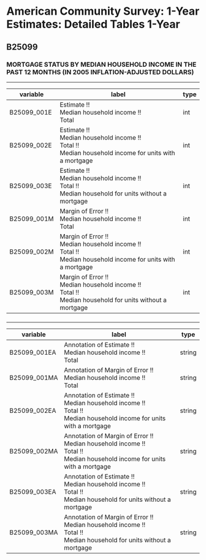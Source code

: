 # American Community Survey: 1-Year Estimates: Detailed Tables 1-Year

## B25099

### MORTGAGE STATUS BY MEDIAN HOUSEHOLD INCOME IN THE PAST 12 MONTHS (IN 2005 INFLATION-ADJUSTED DOLLARS)

___

| variable | label | type |
| ----- | ----- | ----- |
| B25099_001E | Estimate !!<br>Median household income !!<br>Total | int |
| B25099_002E | Estimate !!<br>Median household income !!<br>Total !!<br>Median household income for units with a mortgage | int |
| B25099_003E | Estimate !!<br>Median household income !!<br>Total !!<br>Median household for units without a mortgage | int |
| B25099_001M | Margin of Error !!<br>Median household income !!<br>Total | int |
| B25099_002M | Margin of Error !!<br>Median household income !!<br>Total !!<br>Median household income for units with a mortgage | int |
| B25099_003M | Margin of Error !!<br>Median household income !!<br>Total !!<br>Median household for units without a mortgage | int |
### 

___

| variable | label | type |
| ----- | ----- | ----- |
| B25099_001EA | Annotation of Estimate !!<br>Median household income !!<br>Total | string |
| B25099_001MA | Annotation of Margin of Error !!<br>Median household income !!<br>Total | string |
| B25099_002EA | Annotation of Estimate !!<br>Median household income !!<br>Total !!<br>Median household income for units with a mortgage | string |
| B25099_002MA | Annotation of Margin of Error !!<br>Median household income !!<br>Total !!<br>Median household income for units with a mortgage | string |
| B25099_003EA | Annotation of Estimate !!<br>Median household income !!<br>Total !!<br>Median household for units without a mortgage | string |
| B25099_003MA | Annotation of Margin of Error !!<br>Median household income !!<br>Total !!<br>Median household for units without a mortgage | string |

